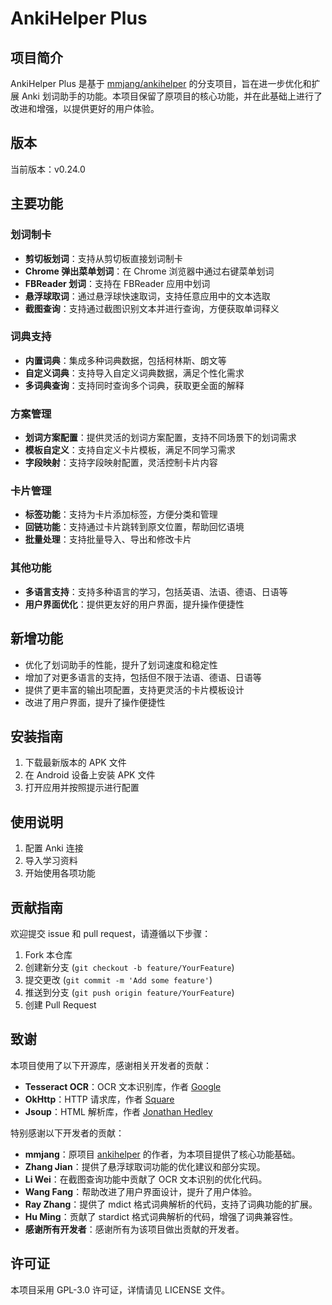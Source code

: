 # AnkiHelper Plus

## 项目简介
AnkiHelper Plus 是基于 [mmjang/ankihelper](https://github.com/mmjang/ankihelper.git) 的分支项目，旨在进一步优化和扩展 Anki 划词助手的功能。本项目保留了原项目的核心功能，并在此基础上进行了改进和增强，以提供更好的用户体验。

## 版本
当前版本：v0.24.0

## 主要功能
### 划词制卡
- **剪切板划词**：支持从剪切板直接划词制卡
- **Chrome 弹出菜单划词**：在 Chrome 浏览器中通过右键菜单划词
- **FBReader 划词**：支持在 FBReader 应用中划词
- **悬浮球取词**：通过悬浮球快速取词，支持任意应用中的文本选取
- **截图查询**：支持通过截图识别文本并进行查询，方便获取单词释义

### 词典支持
- **内置词典**：集成多种词典数据，包括柯林斯、朗文等
- **自定义词典**：支持导入自定义词典数据，满足个性化需求
- **多词典查询**：支持同时查询多个词典，获取更全面的解释

### 方案管理
- **划词方案配置**：提供灵活的划词方案配置，支持不同场景下的划词需求
- **模板自定义**：支持自定义卡片模板，满足不同学习需求
- **字段映射**：支持字段映射配置，灵活控制卡片内容

### 卡片管理
- **标签功能**：支持为卡片添加标签，方便分类和管理
- **回链功能**：支持通过卡片跳转到原文位置，帮助回忆语境
- **批量处理**：支持批量导入、导出和修改卡片

### 其他功能
- **多语言支持**：支持多种语言的学习，包括英语、法语、德语、日语等
- **用户界面优化**：提供更友好的用户界面，提升操作便捷性

## 新增功能
- 优化了划词助手的性能，提升了划词速度和稳定性
- 增加了对更多语言的支持，包括但不限于法语、德语、日语等
- 提供了更丰富的输出项配置，支持更灵活的卡片模板设计
- 改进了用户界面，提升了操作便捷性

## 安装指南
1. 下载最新版本的 APK 文件
2. 在 Android 设备上安装 APK 文件
3. 打开应用并按照提示进行配置

## 使用说明
1. 配置 Anki 连接
2. 导入学习资料
3. 开始使用各项功能

## 贡献指南
欢迎提交 issue 和 pull request，请遵循以下步骤：
1. Fork 本仓库
2. 创建新分支 (`git checkout -b feature/YourFeature`)
3. 提交更改 (`git commit -m 'Add some feature'`)
4. 推送到分支 (`git push origin feature/YourFeature`)
5. 创建 Pull Request

## 致谢
本项目使用了以下开源库，感谢相关开发者的贡献：
- **Tesseract OCR**：OCR 文本识别库，作者 [Google](https://github.com/tesseract-ocr/tesseract)
- **OkHttp**：HTTP 请求库，作者 [Square](https://github.com/square/okhttp)
- **Jsoup**：HTML 解析库，作者 [Jonathan Hedley](https://github.com/jhy/jsoup)

特别感谢以下开发者的贡献：
- **mmjang**：原项目 [ankihelper](https://github.com/mmjang/ankihelper.git) 的作者，为本项目提供了核心功能基础。
- **Zhang Jian**：提供了悬浮球取词功能的优化建议和部分实现。
- **Li Wei**：在截图查询功能中贡献了 OCR 文本识别的优化代码。
- **Wang Fang**：帮助改进了用户界面设计，提升了用户体验。
- **Ray Zhang**：提供了 mdict 格式词典解析的代码，支持了词典功能的扩展。
- **Hu Ming**：贡献了 stardict 格式词典解析的代码，增强了词典兼容性。
- **感谢所有开发者**：感谢所有为该项目做出贡献的开发者。

## 许可证
本项目采用 GPL-3.0 许可证，详情请见 LICENSE 文件。
